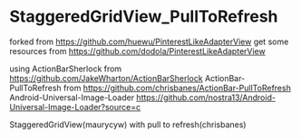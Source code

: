 StaggeredGridView_PullToRefresh
===============================
forked from https://github.com/huewu/PinterestLikeAdapterView
get some resources from https://github.com/dodola/PinterestLikeAdapterView


using
ActionBarSherlock from
https://github.com/JakeWharton/ActionBarSherlock
ActionBar-PullToRefresh from
https://github.com/chrisbanes/ActionBar-PullToRefresh
Android-Universal-Image-Loader
https://github.com/nostra13/Android-Universal-Image-Loader?source=c

StaggeredGridView(maurycyw) with pull to refresh(chrisbanes)

